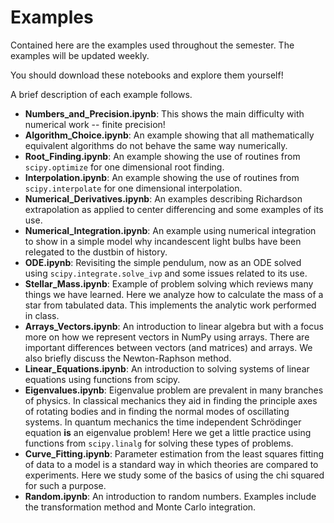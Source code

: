 # Examples

Contained here are the examples used throughout the semester.
The examples will be updated weekly.

You should download these notebooks and explore them yourself!

A brief description of each example follows.

- **Numbers_and_Precision.ipynb**:
This shows the main difficulty with numerical work -- finite precision!
- **Algorithm_Choice.ipynb**:
An example showing that all mathematically equivalent algorithms do not behave the same way numerically.
- **Root_Finding.ipynb**:
An example showing the use of routines from `scipy.optimize` for one dimensional root finding.
- **Interpolation.ipynb**:
An example showing the use of routines from `scipy.interpolate` for one dimensional interpolation.
- **Numerical_Derivatives.ipynb**:
An examples describing Richardson extrapolation as applied to center differencing and some examples of its use.
- **Numerical_Integration.ipynb**:
An example using numerical integration to show in a simple model why incandescent light bulbs have been relegated to the dustbin of history.
- **ODE.ipynb**:
Revisiting the simple pendulum, now as an ODE solved using `scipy.integrate.solve_ivp` and some issues related to its use.
- **Stellar_Mass.ipynb**:
Example of problem solving which reviews many things we have learned.  Here we analyze how to calculate the mass of a star from tabulated data.  This implements the analytic work performed in class.
- **Arrays_Vectors.ipynb**:
An introduction to linear algebra but with a focus more on how we represent vectors in NumPy using arrays.  There are important differences between vectors (and matrices) and arrays. We also briefly discuss the Newton-Raphson method.
- **Linear_Equations.ipynb**:
An introduction to solving systems of linear equations using functions from scipy.
- **Eigenvalues.ipynb**:
Eigenvalue problem are prevalent in many branches of physics. In classical mechanics they aid in finding the principle axes of rotating bodies and in finding the normal modes of oscillating systems. In quantum mechanics the time independent Schrödinger equation **is** an eigenvalue problem! Here we get a little practice using functions from `scipy.linalg` for solving these types of problems.
- **Curve_Fitting.ipynb**:
Parameter estimation from the least squares fitting of data to a model is a standard way in which theories are compared to experiments. Here we study some of the basics of using the chi squared for such a purpose.
- **Random.ipynb**:
An introduction to random numbers.  Examples include the transformation method and Monte Carlo integration.
